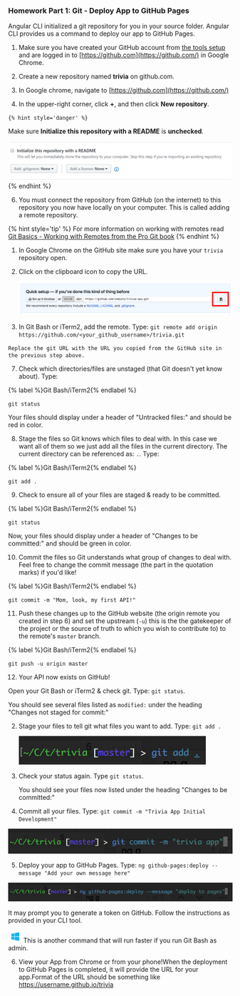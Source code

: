 ### Homework Part 1: Git - Deploy App to GitHub Pages 

Angular CLI initialized a git repository for you in your source folder. Angular CLI provides us a command to deploy our app to GitHub Pages.

1. Make sure you have created your GitHub account from [the tools setup](https://codingandcocktailskc.gitbooks.io/coding-cocktails-the-tools/content/user-accounts---github-slack--codecademy.html) and are logged in to [https://github.com](https://github.com/) in Google Chrome.

2. Create a new repository named **trivia** on github.com.

  1. In Google chrome, navigate to [https://github.com](https://github.com/)
  
  2. In the upper-right corner, click **+**, and then click **New repository**.

    {% hint style='danger' %}
Make sure **Initialize this repository with a README** is **unchecked**.

![](/images/no-readme.PNG)
  {% endhint %}

6. You must connect the repository from GitHub (on the internet) to this repository you now have locally on your computer. This is called adding a remote repository. 

  {% hint style='tip' %}
For more information on working with remotes read [Git Basics - Working with Remotes from the Pro Git book](https://git-scm.com/book/en/v2/Git-Basics-Working-with-Remotes)
  {% endhint %}

  1. In Google Chrome on the GitHub site make sure you have your `trivia` repository open.
  
  2. Click on the clipboard icon to copy the URL.
  
     ![](/images/gitClone.png)

  3. In Git Bash or iTerm2, add the remote. Type: `git remote add origin https://github.com/<your_github_username>/trivia.git`

    Replace the git URL with the URL you copied from the GitHub site in the previous step above.

7. Check which directories/files are unstaged (that Git doesn't yet know about). Type:

  {% label %}Git Bash/iTerm2{% endlabel %}
  ```
  git status
  ```
  
  Your files should display under a header of "Untracked files:" and should be red in color.

8. Stage the files so Git knows which files to deal with.  In this case we want all of them so we just add all the files in the current directory. The current directory can be referenced as: `.`.  Type:

  {% label %}Git Bash/iTerm2{% endlabel %}
  ```
  git add .
  ```

9. Check to ensure all of your files are staged & ready to be committed.

  {% label %}Git Bash/iTerm2{% endlabel %}
  ```
  git status
  ```
  
  Now, your files should display under a header of "Changes to be committed:" and should be green in color.

10. Commit the files so Git understands what group of changes to deal with.  Feel free to change the commit message (the part in the quotation marks) if you'd like!

  {% label %}Git Bash/iTerm2{% endlabel %}
  ```
  git commit -m "Mom, look, my first API!"
  ```

11. Push these changes up to the GitHub website (the origin remote you created in step 6) and set the upstream (`-u`) this is the the gatekeeper of the project or the source of truth to which you wish to contribute to) to the remote's `master` branch. 

  {% label %}Git Bash/iTerm2{% endlabel %}
  ```
  git push -u origin master
  ```
  
12. Your API now exists on GitHub!



























Open your Git Bash or iTerm2 & check git.  Type: `git status`.

   You should see several files listed as `modified:` under the heading "Changes not staged for commit:" 

2. Stage your files to tell git what files you want to add. Type: `git add .`

   ![](/images/image45.png)
   
3. Check your status again. Type `git status`.

   You should see your files now listed under the heading "Changes to be committed:"
   
4.  Commit all your files. Type: `git commit -m "Trivia App Initial Development"`

   ![](/images/image18.png)
   
5.  Deploy your app to GitHub Pages. Type: `ng github-pages:deploy --message "Add your own message here"`

   ![](/images/image49.png)
   
   It may prompt you to generate a token on GitHub. Follow the instructions as provided in your CLI tool. 

   ![windows-icon.png](/images/windows-icon.png) This is another command that will run faster if you run Git Bash as admin. 

6.  View your App from Chrome or from your phone!When the deployment to GitHub Pages is completed, it will provide the URL for your app.Format of the URL should be something like https://username.github.io/trivia
